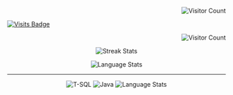 <p align="right">
  <img src="https://profile-counter.glitch.me/mateushzet/count.svg" alt="Visitor Count">
</p>

[![Visits Badge](https://badges.pufler.dev/visits/mateushzet/badge-it)](https://badges.pufler.dev)

<p align="right">
  <img src="https://badges.pufler.dev/visits/mateushzet/mateushzet" alt="Visitor Count">
</p>
<p align="middle">
  <img src="https://github-readme-streak-stats.herokuapp.com/?user=mateushzet&theme=dracula" alt="Streak Stats">
</p>
<p align="middle">
  <img src="https://github-readme-stats.vercel.app/api/top-langs/?username=mateushzet&theme=dracula&layout=compact&hide_title=true" alt="Language Stats">
</p>

---

</p>
<p align="middle">
  <img src="https://img.shields.io/badge/T--SQL-%232F2F2F.svg?style=flat&logo=microsoft-sql-server&logoColor=white" alt="T-SQL">
    <img src="https://img.shields.io/badge/Java-%23F7A000.svg?style=flat&logo=java&logoColor=white" alt="Java">
    <img src="https://img.shields.io/badge/Spring-%236DB33F.svg?style=flat&logo=spring&logoColor=white" alt="Language Stats">
</p>
